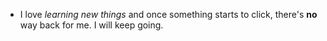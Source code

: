 * I love _learning  new things_ and once something starts to click, there's __no__ way back for me. I will keep going. 
